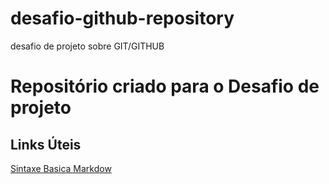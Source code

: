 # desafio-github-repository
desafio de projeto sobre GIT/GITHUB
# Repositório criado para o Desafio de projeto

## Links Úteis 
[Sintaxe Basica Markdow](https://www.markdownguide.org/basic-syntax/)
